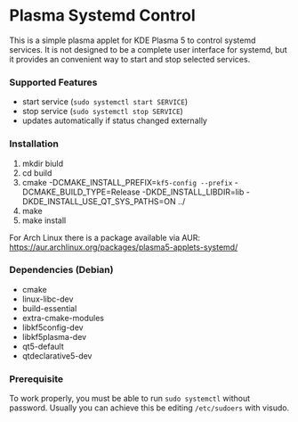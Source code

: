 # Plasma Systemd Control

This is a simple plasma applet for KDE Plasma 5 to control systemd services. It is not designed to be a complete user interface for systemd, but it provides an convenient way to start and stop selected services. 

### Supported Features
* start service (`sudo systemctl start SERVICE`)
* stop service (`sudo systemctl stop SERVICE`)
* updates automatically if status changed externally

### Installation
1. mkdir biuld
2. cd build
3. cmake -DCMAKE_INSTALL_PREFIX=`kf5-config --prefix` -DCMAKE_BUILD_TYPE=Release -DKDE_INSTALL_LIBDIR=lib -DKDE_INSTALL_USE_QT_SYS_PATHS=ON ../
4. make
5. make install

For Arch Linux there is a package available via AUR: https://aur.archlinux.org/packages/plasma5-applets-systemd/

### Dependencies (Debian)

* cmake
* linux-libc-dev
* build-essential
* extra-cmake-modules
* libkf5config-dev
* libkf5plasma-dev
* qt5-default
* qtdeclarative5-dev

### Prerequisite

To work properly, you must be able to run `sudo systemctl` without password. Usually you can achieve this be editing `/etc/sudoers` with visudo. 

